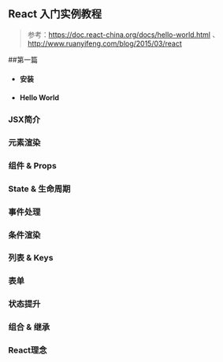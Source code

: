 ## React 入门实例教程
> 参考：https://doc.react-china.org/docs/hello-world.html 、http://www.ruanyifeng.com/blog/2015/03/react

##第一篇
- #### 安装

- #### Hello World

### JSX简介

### 元素渲染

### 组件 & Props

### State & 生命周期

### 事件处理

### 条件渲染

### 列表 & Keys

### 表单

### 状态提升

### 组合 & 继承

### React理念

